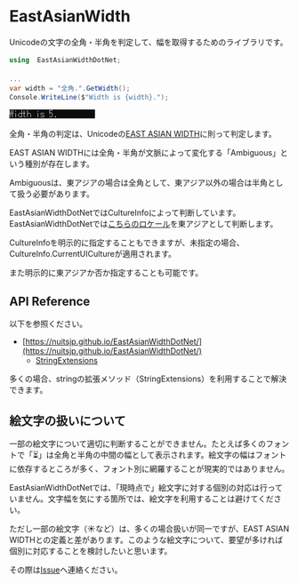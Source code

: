 # EastAsianWidth

Unicodeの文字の全角・半角を判定して、幅を取得するためのライブラリです。

```cs
using  EastAsianWidthDotNet;

...
var width = "全角.".GetWidth();
Console.WriteLine($"Width is {width}.");
```

![](images/sample.png)

全角・半角の判定は、Unicodeの[EAST ASIAN WIDTH](http://www.unicode.org/reports/tr11/)に則って判定します。

EAST ASIAN WIDTHには全角・半角が文脈によって変化する「Ambiguous」という種別が存在します。

Ambiguousは、東アジアの場合は全角として、東アジア以外の場合は半角として扱う必要があります。

EastAsianWidthDotNetではCultureInfoによって判断しています。EastAsianWidthDotNetでは[こちらのロケール](https://github.com/nuitsjp/EastAsianWidthDotNet/blob/master/src/EastAsianWidthDotNet/EastAsia.cs#L20)を東アジアとして判断します。

CultureInfoを明示的に指定することもできますが、未指定の場合、CultureInfo.CurrentUICultureが適用されます。

また明示的に東アジアか否か指定することも可能です。

## API Reference

以下を参照ください。

- [https://nuitsjp.github.io/EastAsianWidthDotNet/](https://nuitsjp.github.io/EastAsianWidthDotNet/)
  - [StringExtensions](https://nuitsjp.github.io/EastAsianWidthDotNet/class_east_asian_width_dot_net_1_1_string_extensions.html)

多くの場合、stringの拡張メソッド（StringExtensions）を利用することで解決できます。

## 絵文字の扱いについて

一部の絵文字について適切に判断することができません。たとえば多くのフォントで「⏳」は全角と半角の中間の幅として表示されます。絵文字の幅はフォントに依存するところが多く、フォント別に網羅することが現実的ではありません。

EastAsianWidthDotNetでは、「現時点で」絵文字に対する個別の対応は行っていません。文字幅を気にする箇所では、絵文字を利用することは避けてください。

ただし一部の絵文字（☀など）は、多くの場合扱いが同一ですが、EAST ASIAN WIDTHとの定義と差があります。このような絵文字について、要望が多ければ個別に対応することを検討したいと思います。

その際は[Issue](https://github.com/nuitsjp/EastAsianWidthDotNet/issues)へ連絡ください。
